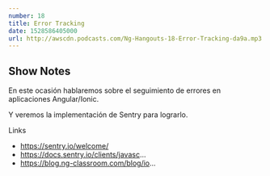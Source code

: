 ```yaml
---
number: 18
title: Error Tracking
date: 1528586405000
url: http://awscdn.podcasts.com/Ng-Hangouts-18-Error-Tracking-da9a.mp3
---
```


## Show Notes

En este ocasión hablaremos sobre el seguimiento de errores en aplicaciones Angular/Ionic.

Y veremos la implementación de Sentry para lograrlo.

Links
- https://sentry.io/welcome/
- https://docs.sentry.io/clients/javasc...
- https://blog.ng-classroom.com/blog/io...
